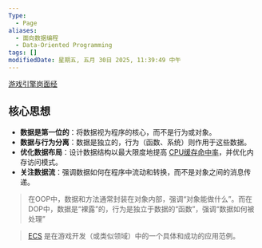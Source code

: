 ```yaml
---
Type:
  - Page
aliases:
  - 面向数据编程
  - Data-Oriented Programming
tags: []
modifiedDate: 星期五, 五月 30日 2025, 11:39:49 中午
---
```

[游戏引擎岗面经](游戏引擎岗面经.md)

## 核心思想

- **数据是第一位的**：将数据视为程序的核心，而不是行为或对象。
- **数据与行为分离**：数据是独立的，行为（函数、系统）则作用于这些数据。
- **优化数据布局**：设计数据结构以最大限度地提高 [CPU缓存命中率](数据局部性.md)，并优化内存访问模式。
- **关注数据流**：强调数据如何在程序中流动和转换，而不是对象之间的消息传递。

> 在OOP中，数据和方法通常封装在对象内部，强调“对象能做什么”。而在DOP中，数据是“裸露”的，行为是独立于数据的“函数”，强调“数据如何被处理”

> [ECS](ECS.md) 是在游戏开发（或类似领域）中的一个具体和成功的应用范例。
